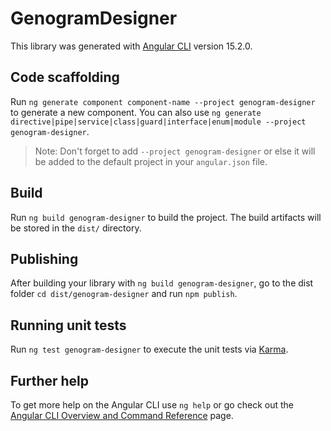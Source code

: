 # GenogramDesigner

This library was generated with [Angular CLI](https://github.com/angular/angular-cli) version 15.2.0.

## Code scaffolding

Run `ng generate component component-name --project genogram-designer` to generate a new component. You can also use `ng generate directive|pipe|service|class|guard|interface|enum|module --project genogram-designer`.
> Note: Don't forget to add `--project genogram-designer` or else it will be added to the default project in your `angular.json` file. 

## Build

Run `ng build genogram-designer` to build the project. The build artifacts will be stored in the `dist/` directory.

## Publishing

After building your library with `ng build genogram-designer`, go to the dist folder `cd dist/genogram-designer` and run `npm publish`.

## Running unit tests

Run `ng test genogram-designer` to execute the unit tests via [Karma](https://karma-runner.github.io).

## Further help

To get more help on the Angular CLI use `ng help` or go check out the [Angular CLI Overview and Command Reference](https://angular.io/cli) page.
